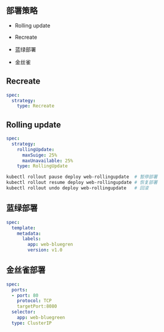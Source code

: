 ## 部署策略

- Rolling update
- Recreate

- 蓝绿部署
- 金丝雀

## Recreate

```yaml
spec:
  strategy:
    type: Recreate
```

## Rolling update

```yaml
spec:
  strategy:
    rollingUpdate:
      maxSuige: 25%
      maxUnavailable: 25%
    type: RollingUpdate
```

```bash
kubectl rollout pause deploy web-rollingupdate	# 暂停部署
kubectl rollout resume deploy web-rollingupdate	# 恢复部署
kubectl rollout undo deploy web-rollingupdate	# 回滚
```

## 蓝绿部署

```yaml
spec:
  template:
    metadata:
      labels:
        app: web-bluegren
        version: v1.0
```

## 金丝雀部署

```yaml
spec:
  ports:
  - port: 80
    protocol: TCP
    targetPort:8080
  selector:
    app: web-bluegreen
  type: ClusterIP
```

